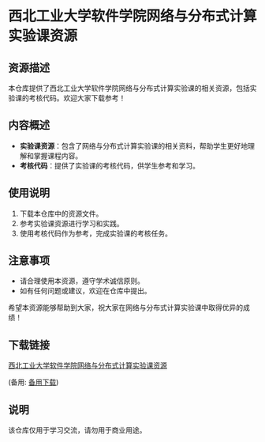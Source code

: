 # 西北工业大学软件学院网络与分布式计算实验课资源

## 资源描述

本仓库提供了西北工业大学软件学院网络与分布式计算实验课的相关资源，包括实验课的考核代码。欢迎大家下载参考！

## 内容概述

- **实验课资源**：包含了网络与分布式计算实验课的相关资料，帮助学生更好地理解和掌握课程内容。
- **考核代码**：提供了实验课的考核代码，供学生参考和学习。

## 使用说明

1. 下载本仓库中的资源文件。
2. 参考实验课资源进行学习和实践。
3. 使用考核代码作为参考，完成实验课的考核任务。

## 注意事项

- 请合理使用本资源，遵守学术诚信原则。
- 如有任何问题或建议，欢迎在仓库中提出。

希望本资源能够帮助到大家，祝大家在网络与分布式计算实验课中取得优异的成绩！

## 下载链接
[西北工业大学软件学院网络与分布式计算实验课资源](https://pan.quark.cn/s/16477b07870d) 

(备用: [备用下载](https://pan.baidu.com/s/1gypWf-SS4xN8JBrDfii1nQ?pwd=1234))

## 说明

该仓库仅用于学习交流，请勿用于商业用途。
